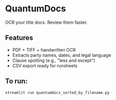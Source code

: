 # QuantumDocs

OCR your title docs. Review them faster.

## Features
- PDF + TIFF + handwritten OCR
- Extracts party names, dates, and legal language
- Clause spotting (e.g., "less and except")
- CSV export ready for runsheets

## To run:
```bash
streamlit run quantumdocs_sorted_by_filename.py
